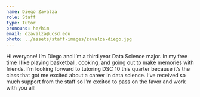 ```yaml
---
name: Diego Zavalza
role: Staff
type: Tutor
pronouns: he/him
email: dzavalza@ucsd.edu
photo: ../assets/staff-images/zavalza-diego.jpg
---
```

Hi everyone! I’m Diego and I’m a third year Data Science major. In my free time I like playing basketball, cooking, and going out to make memories with friends. I’m looking forward to tutoring DSC 10 this quarter because it’s the class that got me excited about a career in data science. I’ve received so much support from the staff so I’m excited to pass on the favor and work with you all!